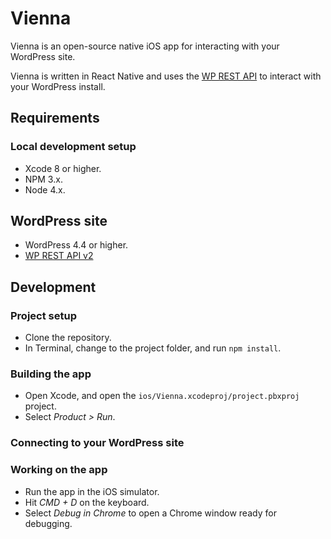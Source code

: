 # Vienna

Vienna is an open-source native iOS app for interacting with your WordPress
site.

Vienna is written in React Native and uses the [WP REST API](https://github.com/WP-API/WP-API)
to interact with your WordPress install.

## Requirements

### Local development setup
- Xcode 8 or higher.
- NPM 3.x.
- Node 4.x.

## WordPress site
- WordPress 4.4 or higher.
- [WP REST API v2](https://wordpress.org/plugins/rest-api/)

## Development

### Project setup
- Clone the repository.
- In Terminal, change to the project folder, and run `npm install`.

### Building the app
- Open Xcode, and open the `ios/Vienna.xcodeproj/project.pbxproj` project.
- Select _Product > Run_.

### Connecting to your WordPress site

### Working on the app
- Run the app in the iOS simulator.
- Hit _CMD + D_ on the keyboard.
- Select _Debug in Chrome_ to open a Chrome window ready for debugging.

